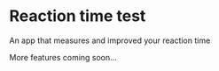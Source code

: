 # Reaction time test
An app that measures and improved your reaction time

More features coming soon...
